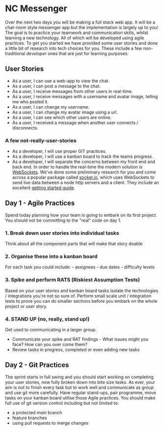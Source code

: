 # NC Messenger

Over the next two days you will be making a full stack web app. It will be a chat-room style messenger app but the implementation is largely up to you!
The goal is to practice your teamwork and communication skills, whilst learning a new technology. All of which will be developed using agile practices.
To get you started we have provided some user stories and done a little bit of research into tech choices for you. These include a few non-traditional _developer_ ones that are just for learning purposes.

## User Stories

- As a user, I can use a web-app to view the chat.
- As a user, I can post a message to the chat.
- As a user, I receive messages from other users in real-time.
- As a user, I receive messages with a username and avatar image, telling me who posted it.
- As a user, I can change my username.
- As a user, I can change my avatar image using a url.
- As a user, I can see which other users are online.
- As a user, I received a message when another user connects / disconnects.

### A few not-really-user-stories

- As a developer, I will use proper GIT practices.
- As a developer, I will use a kanban board to track the teams progress.
- As a developer, I will separate the concerns between my front end and back end.
  In order to handle the real-time the modern solution is [WebSockets](https://en.wikipedia.org/wiki/WebSocket). We've done some preliminary research for you and come across a popular package called [socket.io](https://socket.io/), which uses WebSockets to send live data between a node http servers and a client. They include an excellent [getting started guide](https://socket.io/get-started/chat/).

## Day 1 - Agile Practices

Spend today planning how your team is going to embark on its first project.
You should not be committing to the "real" code on day 1.

### 1. Break down user stories into individual tasks

Think about all the component parts that will make that story doable

### 2. Organise these into a kanban board

For each task you could include: - assignees - due dates - difficulty levels

### 3. Spike and perform RATS (Riskiest Assumption Tests)

Based on your user stories and kanban board tasks isolate the technologies / integrations you're not so sure of. Perform small scale unit / integration tests to prove you can do smaller sections before you embark on the whole project or user story.

### 4. STAND UP (no, really, stand up!)

Get used to communicating in a larger group.

- Communicate your spike and RAT findings - What issues might you face? How can you over come them?
- Review tasks in progress, completed or even adding new tasks

## Day 2 - Git Practices

The sprint starts in full swing and you should start working on completing your user stories, now fully broken down into bite size tasks.
As ever, your aim is not to finish every task but to work well and communicate as group and use git more carefully. Have regular stand-ups, pair programme, move tasks on your kanban board utilise those Agile practices.
You should make full use of git version control including but not limited to:

- a protected _main_ branch
- feature branches
- using pull requests to merge changes
